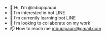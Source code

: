 - 👋 Hi, I’m @mbupipaupi
- 👀 I’m interested in bot LINE
- 🌱 I’m currently learning bot LINE
- 💞️ I’m looking to collaborate on my work
- 📫 How to reach me mbupipaupi@gmail.com

<!---
mbupipaupi/mbupipaupi is a ✨ special ✨ repository because its `README.md` (this file) appears on your GitHub profile.
You can click the Preview link to take a look at your changes.
--->
